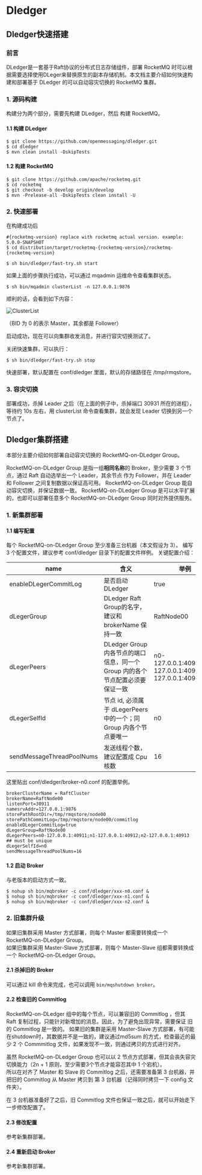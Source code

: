 # Dledger
## Dledger快速搭建
### 前言
DLedger是一套基于Raft协议的分布式日志存储组件，部署 RocketMQ 时可以根据需要选择使用DLeger来替换原生的副本存储机制。本文档主要介绍如何快速构建和部署基于 DLedger 的可以自动容灾切换的 RocketMQ 集群。

### 1. 源码构建
构建分为两个部分，需要先构建 DLedger，然后 构建 RocketMQ。

#### 1.1 构建 DLedger

```shell
$ git clone https://github.com/openmessaging/dledger.git
$ cd dledger
$ mvn clean install -DskipTests
```

#### 1.2 构建 RocketMQ
```shell
$ git clone https://github.com/apache/rocketmq.git
$ cd rocketmq
$ git checkout -b develop origin/develop
$ mvn -Prelease-all -DskipTests clean install -U
```
### 2. 快速部署

在构建成功后
```shell
#{rocketmq-version} replace with rocketmq actual version. example: 5.0.0-SNAPSHOT
$ cd distribution/target/rocketmq-{rocketmq-version}/rocketmq-{rocketmq-version}

$ sh bin/dledger/fast-try.sh start
```

如果上面的步骤执行成功，可以通过 mqadmin 运维命令查看集群状态。
```shell
$ sh bin/mqadmin clusterList -n 127.0.0.1:9876
```
顺利的话，会看到如下内容：

![ClusterList](https://img.alicdn.com/5476e8b07b923/TB11Z.ZyCzqK1RjSZFLXXcn2XXa)

（BID 为 0 的表示 Master，其余都是 Follower）

启动成功，现在可以向集群收发消息，并进行容灾切换测试了。

关闭快速集群，可以执行：
```shell
$ sh bin/dledger/fast-try.sh stop
```
快速部署，默认配置在 conf/dledger 里面，默认的存储路径在 /tmp/rmqstore。


### 3. 容灾切换

部署成功，杀掉 Leader 之后（在上面的例子中，杀掉端口 30931 所在的进程），等待约 10s 左右，用 clusterList 命令查看集群，就会发现 Leader 切换到另一个节点了。


## Dledger集群搭建
本部分主要介绍如何部署自动容灾切换的 RocketMQ-on-DLedger Group。

RocketMQ-on-DLedger Group 是指一组**相同名称**的 Broker，至少需要 3 个节点，通过 Raft 自动选举出一个 Leader，其余节点 作为 Follower，并在 Leader 和 Follower 之间复制数据以保证高可用。 
RocketMQ-on-DLedger Group 能自动容灾切换，并保证数据一致。 
RocketMQ-on-DLedger Group 是可以水平扩展的，也即可以部署任意多个 RocketMQ-on-DLedger Group 同时对外提供服务。

### 1. 新集群部署

#### 1.1 编写配置

每个 RocketMQ-on-DLedger Group 至少准备三台机器（本文假设为 3）。 
编写 3 个配置文件，建议参考 conf/dledger 目录下的配置文件样例。 
关键配置介绍：  

| name                      | 含义                                                         | 举例                                                     |
| ------------------------- | ------------------------------------------------------------ | -------------------------------------------------------- |
| enableDLegerCommitLog     | 是否启动 DLedger                                             | true                                                     |
| dLegerGroup               | DLedger Raft Group的名字，建议和 brokerName 保持一致         | RaftNode00                                               |
| dLegerPeers               | DLedger Group 内各节点的端口信息，同一个 Group 内的各个节点配置必须要保证一致 | n0-127.0.0.1:40911;n1-127.0.0.1:40912;n2-127.0.0.1:40913 |
| dLegerSelfId              | 节点 id, 必须属于 dLegerPeers 中的一个；同 Group 内各个节点要唯一 | n0                                                       |
| sendMessageThreadPoolNums | 发送线程个数，建议配置成 Cpu 核数                            | 16                                                       |

这里贴出 conf/dledger/broker-n0.conf 的配置举例。  

```properties
brokerClusterName = RaftCluster
brokerName=RaftNode00
listenPort=30911
namesrvAddr=127.0.0.1:9876
storePathRootDir=/tmp/rmqstore/node00
storePathCommitLog=/tmp/rmqstore/node00/commitlog
enableDLegerCommitLog=true
dLegerGroup=RaftNode00
dLegerPeers=n0-127.0.0.1:40911;n1-127.0.0.1:40912;n2-127.0.0.1:40913
## must be unique
dLegerSelfId=n0
sendMessageThreadPoolNums=16
```

#### 1.2 启动 Broker

与老版本的启动方式一致。

```shell
$ nohup sh bin/mqbroker -c conf/dledger/xxx-n0.conf & 
$ nohup sh bin/mqbroker -c conf/dledger/xxx-n1.conf & 
$ nohup sh bin/mqbroker -c conf/dledger/xxx-n2.conf & 
```


### 2. 旧集群升级

如果旧集群采用 Master 方式部署，则每个 Master 都需要转换成一个 RocketMQ-on-DLedger Group。  
如果旧集群采用 Master-Slave 方式部署，则每个 Master-Slave 组都需要转换成一个 RocketMQ-on-DLedger Group。

#### 2.1 杀掉旧的 Broker

可以通过 kill 命令来完成，也可以调用 `bin/mqshutdown broker`。

#### 2.2 检查旧的 Commitlog

RocketMQ-on-DLedger 组中的每个节点，可以兼容旧的 Commitlog ，但其 Raft 复制过程，只能针对新增加的消息。因此，为了避免出现异常，需要保证 旧的 Commitlog 是一致的。 
如果旧的集群是采用 Master-Slave 方式部署，有可能在shutdown时，其数据并不是一致的，建议通过md5sum 的方式，检查最近的最少 2 个 Commmitlog 文件，如果发现不一致，则通过拷贝的方式进行对齐。  

虽然 RocketMQ-on-DLedger Group 也可以以 2 节点方式部署，但其会丧失容灾切换能力（2n + 1 原则，至少需要3个节点才能容忍其中 1 个宕机）。  
所以在对齐了 Master 和 Slave 的 Commitlog 之后，还需要准备第 3 台机器，并把旧的 Commitlog 从 Master 拷贝到 第 3 台机器（记得同时拷贝一下 config 文件夹）。  

在 3 台机器准备好了之后，旧 Commitlog 文件也保证一致之后，就可以开始走下一步修改配置了。

#### 2.3 修改配置

参考新集群部署。

#### 2.4 重新启动 Broker 

参考新集群部署。